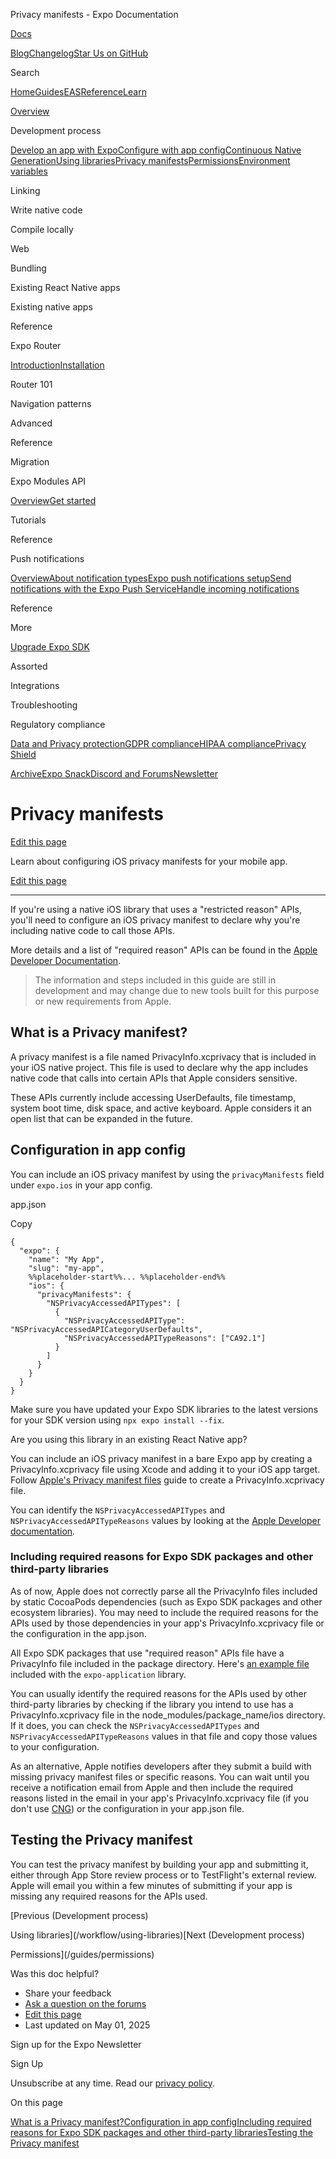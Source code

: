 Privacy manifests - Expo Documentation

[Docs](/)

[Blog](https://expo.dev/blog)[Changelog](https://expo.dev/changelog)[Star Us on GitHub](https://github.com/expo/expo)

Search

[Home](/)[Guides](/guides/overview)[EAS](/eas)[Reference](/versions/latest)[Learn](/tutorial/overview)

[Overview](/guides/overview)

Development process

[Develop an app with Expo](/workflow/overview)[Configure with app config](/workflow/configuration)[Continuous Native Generation](/workflow/continuous-native-generation)[Using libraries](/workflow/using-libraries)[Privacy manifests](/guides/apple-privacy)[Permissions](/guides/permissions)[Environment variables](/guides/environment-variables)

Linking

Write native code

Compile locally

Web

Bundling

Existing React Native apps

Existing native apps

Reference

Expo Router

[Introduction](/router/introduction)[Installation](/router/installation)

Router 101

Navigation patterns

Advanced

Reference

Migration

Expo Modules API

[Overview](/modules/overview)[Get started](/modules/get-started)

Tutorials

Reference

Push notifications

[Overview](/push-notifications/overview)[About notification types](/push-notifications/what-you-need-to-know)[Expo push notifications setup](/push-notifications/push-notifications-setup)[Send notifications with the Expo Push Service](/push-notifications/sending-notifications)[Handle incoming notifications](/push-notifications/receiving-notifications)

Reference

More

[Upgrade Expo SDK](/workflow/upgrading-expo-sdk-walkthrough)

Assorted

Integrations

Troubleshooting

Regulatory compliance

[Data and Privacy protection](/regulatory-compliance/data-and-privacy-protection)[GDPR compliance](/regulatory-compliance/gdpr)[HIPAA compliance](/regulatory-compliance/hipaa)[Privacy Shield](/regulatory-compliance/privacy-shield)

[Archive](/archive)[Expo Snack](https://snack.expo.dev)[Discord and Forums](https://chat.expo.dev)[Newsletter](https://expo.dev/mailing-list/signup)

Privacy manifests
=================

[Edit this page](https://github.com/expo/expo/edit/main/docs/pages/guides/apple-privacy.mdx)

Learn about configuring iOS privacy manifests for your mobile app.

[Edit this page](https://github.com/expo/expo/edit/main/docs/pages/guides/apple-privacy.mdx)

---

If you're using a native iOS library that uses a "restricted reason" APIs, you'll need to configure an iOS privacy manifest to declare why you're including native code to call those APIs.

More details and a list of "required reason" APIs can be found in the [Apple Developer Documentation](https://developer.apple.com/documentation/bundleresources/privacy_manifest_files).

> The information and steps included in this guide are still in development and may change due to new tools built for this purpose or new requirements from Apple.

What is a Privacy manifest?
---------------------------

A privacy manifest is a file named PrivacyInfo.xcprivacy that is included in your iOS native project. This file is used to declare why the app includes native code that calls into certain APIs that Apple considers sensitive.

These APIs currently include accessing UserDefaults, file timestamp, system boot time, disk space, and active keyboard. Apple considers it an open list that can be expanded in the future.

Configuration in app config
---------------------------

You can include an iOS privacy manifest by using the `privacyManifests` field under `expo.ios` in your app config.

app.json

Copy

```
{
  "expo": {
    "name": "My App",
    "slug": "my-app",
    %%placeholder-start%%... %%placeholder-end%%
    "ios": {
      "privacyManifests": {
        "NSPrivacyAccessedAPITypes": [
          {
            "NSPrivacyAccessedAPIType": "NSPrivacyAccessedAPICategoryUserDefaults",
            "NSPrivacyAccessedAPITypeReasons": ["CA92.1"]
          }
        ]
      }
    }
  }
}

```

Make sure you have updated your Expo SDK libraries to the latest versions for your SDK version using `npx expo install --fix`.

Are you using this library in an existing React Native app?

You can include an iOS privacy manifest in a bare Expo app by creating a PrivacyInfo.xcprivacy file using Xcode and adding it to your iOS app target.
Follow [Apple's Privacy manifest files](https://developer.apple.com/documentation/bundleresources/privacy_manifest_files) guide to create a PrivacyInfo.xcprivacy file.

You can identify the `NSPrivacyAccessedAPITypes` and `NSPrivacyAccessedAPITypeReasons` values by looking at the [Apple Developer documentation](https://developer.apple.com/documentation/bundleresources/privacy_manifest_files/describing_use_of_required_reason_api).

### Including required reasons for Expo SDK packages and other third-party libraries

As of now, Apple does not correctly parse all the PrivacyInfo files included by static CocoaPods dependencies (such as Expo SDK packages and other ecosystem libraries). You may need to include the required reasons for the APIs used by those dependencies in your app's PrivacyInfo.xcprivacy file or the configuration in the app.json.

All Expo SDK packages that use "required reason" APIs file have a PrivacyInfo file included in the package directory. Here's [an example file](https://github.com/expo/expo/blob/main/packages/expo-application/ios/PrivacyInfo.xcprivacy) included with the `expo-application` library.

You can usually identify the required reasons for the APIs used by other third-party libraries by checking if the library you intend to use has a PrivacyInfo.xcprivacy file in the node\_modules/package\_name/ios directory. If it does, you can check the `NSPrivacyAccessedAPITypes` and `NSPrivacyAccessedAPITypeReasons` values in that file and copy those values to your configuration.

As an alternative, Apple notifies developers after they submit a build with missing privacy manifest files or specific reasons. You can wait until you receive a notification email from Apple and then include the required reasons listed in the email in your app's PrivacyInfo.xcprivacy file (if you don't use [CNG](/workflow/continuous-native-generation)) or the configuration in your app.json file.

Testing the Privacy manifest
----------------------------

You can test the privacy manifest by building your app and submitting it, either through App Store review process or to TestFlight's external review. Apple will email you within a few minutes of submitting if your app is missing any required reasons for the APIs used.

[Previous (Development process)

Using libraries](/workflow/using-libraries)[Next (Development process)

Permissions](/guides/permissions)

Was this doc helpful?

* Share your feedback
* [Ask a question on the forums](https://chat.expo.dev/)
* [Edit this page](https://github.com/expo/expo/edit/main/docs/pages/guides/apple-privacy.mdx)
* Last updated on May 01, 2025

Sign up for the Expo Newsletter

Sign Up

Unsubscribe at any time. Read our [privacy policy](https://expo.dev/privacy).

On this page

[What is a Privacy manifest?](/guides/apple-privacy/#what-is-a-privacy-manifest)[Configuration in app config](/guides/apple-privacy/#configuration-in-app-config)[Including required reasons for Expo SDK packages and other third-party libraries](/guides/apple-privacy/#including-required-reasons-for-expo-sdk-packages-and-other-third-party-libraries)[Testing the Privacy manifest](/guides/apple-privacy/#testing-the-privacy-manifest)